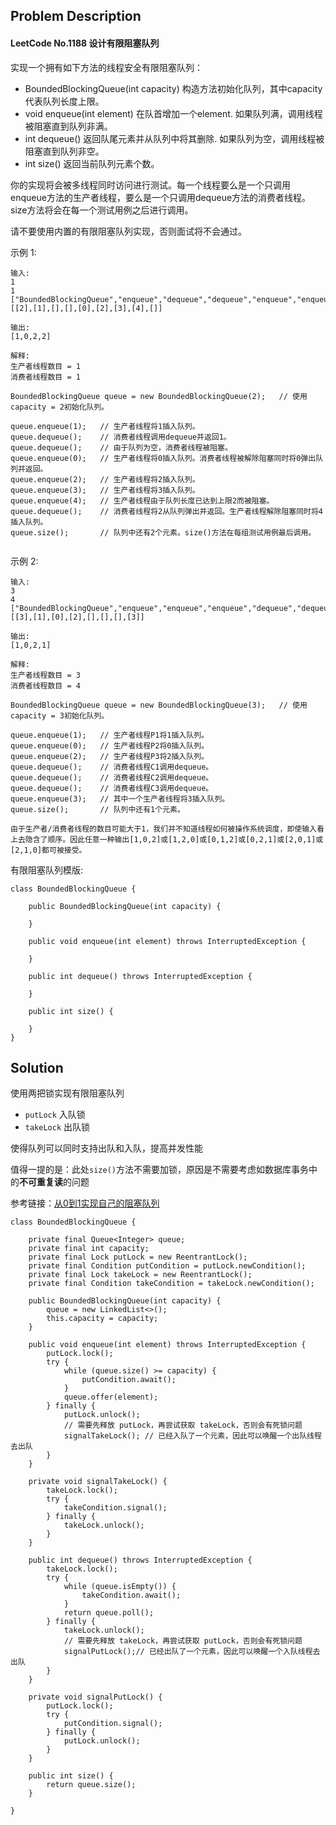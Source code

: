 ## Problem Description
#### LeetCode No.1188 设计有限阻塞队列
实现一个拥有如下方法的线程安全有限阻塞队列：
* BoundedBlockingQueue(int capacity) 构造方法初始化队列，其中capacity代表队列长度上限。
* void enqueue(int element) 在队首增加一个element. 如果队列满，调用线程被阻塞直到队列非满。
* int dequeue() 返回队尾元素并从队列中将其删除. 如果队列为空，调用线程被阻塞直到队列非空。
* int size() 返回当前队列元素个数。

你的实现将会被多线程同时访问进行测试。每一个线程要么是一个只调用enqueue方法的生产者线程，要么是一个只调用dequeue方法的消费者线程。size方法将会在每一个测试用例之后进行调用。

请不要使用内置的有限阻塞队列实现，否则面试将不会通过。

示例 1:
```
输入:
1
1
["BoundedBlockingQueue","enqueue","dequeue","dequeue","enqueue","enqueue","enqueue","enqueue","dequeue"]
[[2],[1],[],[],[0],[2],[3],[4],[]]

输出:
[1,0,2,2]

解释:
生产者线程数目 = 1
消费者线程数目 = 1

BoundedBlockingQueue queue = new BoundedBlockingQueue(2);   // 使用capacity = 2初始化队列。

queue.enqueue(1);   // 生产者线程将1插入队列。
queue.dequeue();    // 消费者线程调用dequeue并返回1。
queue.dequeue();    // 由于队列为空，消费者线程被阻塞。
queue.enqueue(0);   // 生产者线程将0插入队列。消费者线程被解除阻塞同时将0弹出队列并返回。
queue.enqueue(2);   // 生产者线程将2插入队列。
queue.enqueue(3);   // 生产者线程将3插入队列。
queue.enqueue(4);   // 生产者线程由于队列长度已达到上限2而被阻塞。
queue.dequeue();    // 消费者线程将2从队列弹出并返回。生产者线程解除阻塞同时将4插入队列。
queue.size();       // 队列中还有2个元素。size()方法在每组测试用例最后调用。
 
```

示例 2:
```
输入:
3
4
["BoundedBlockingQueue","enqueue","enqueue","enqueue","dequeue","dequeue","dequeue","enqueue"]
[[3],[1],[0],[2],[],[],[],[3]]

输出:
[1,0,2,1]

解释:
生产者线程数目 = 3
消费者线程数目 = 4

BoundedBlockingQueue queue = new BoundedBlockingQueue(3);   // 使用capacity = 3初始化队列。

queue.enqueue(1);   // 生产者线程P1将1插入队列。
queue.enqueue(0);   // 生产者线程P2将0插入队列。
queue.enqueue(2);   // 生产者线程P3将2插入队列。
queue.dequeue();    // 消费者线程C1调用dequeue。
queue.dequeue();    // 消费者线程C2调用dequeue。
queue.dequeue();    // 消费者线程C3调用dequeue。
queue.enqueue(3);   // 其中一个生产者线程将3插入队列。
queue.size();       // 队列中还有1个元素。

由于生产者/消费者线程的数目可能大于1，我们并不知道线程如何被操作系统调度，即使输入看上去隐含了顺序。因此任意一种输出[1,0,2]或[1,2,0]或[0,1,2]或[0,2,1]或[2,0,1]或[2,1,0]都可被接受。
```

有限阻塞队列模版:
```
class BoundedBlockingQueue {

    public BoundedBlockingQueue(int capacity) {
        
    }
    
    public void enqueue(int element) throws InterruptedException {
        
    }
    
    public int dequeue() throws InterruptedException {
        
    }
    
    public int size() {
        
    }
}
```



## Solution
使用两把锁实现有限阻塞队列
- ```putLock``` 入队锁
- ```takeLock``` 出队锁

使得队列可以同时支持出队和入队，提高并发性能

值得一提的是：此处```size()```方法不需要加锁，原因是不需要考虑如数据库事务中的**不可重复读**的问题

参考链接：[从0到1实现自己的阻塞队列](https://zhuanlan.zhihu.com/p/64156910)
```
class BoundedBlockingQueue {

    private final Queue<Integer> queue;
    private final int capacity;
    private final Lock putLock = new ReentrantLock();
    private final Condition putCondition = putLock.newCondition();
    private final Lock takeLock = new ReentrantLock();
    private final Condition takeCondition = takeLock.newCondition();

    public BoundedBlockingQueue(int capacity) {
        queue = new LinkedList<>();
        this.capacity = capacity;
    }

    public void enqueue(int element) throws InterruptedException {
        putLock.lock();
        try {
            while (queue.size() >= capacity) {
                putCondition.await();
            }
            queue.offer(element);
        } finally {
            putLock.unlock();
            // 需要先释放 putLock，再尝试获取 takeLock，否则会有死锁问题
            signalTakeLock(); // 已经入队了一个元素，因此可以唤醒一个出队线程去出队
        }
    }

    private void signalTakeLock() {
        takeLock.lock();
        try {
            takeCondition.signal();
        } finally {
            takeLock.unlock();
        }
    }

    public int dequeue() throws InterruptedException {
        takeLock.lock();
        try {
            while (queue.isEmpty()) {
                takeCondition.await();
            }
            return queue.poll();
        } finally {
            takeLock.unlock();
            // 需要先释放 takeLock，再尝试获取 putLock，否则会有死锁问题
            signalPutLock();// 已经出队了一个元素，因此可以唤醒一个入队线程去出队
        }
    }

    private void signalPutLock() {
        putLock.lock();
        try {
            putCondition.signal();
        } finally {
            putLock.unlock();
        }
    }

    public int size() {
        return queue.size();
    }

}
```
